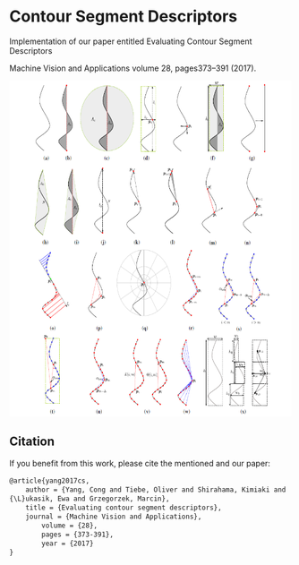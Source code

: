 # Contour Segment Descriptors

Implementation of our paper entitled Evaluating Contour Segment Descriptors

Machine Vision and Applications volume 28, pages373–391 (2017).

<img src="descriptors.png" height="600">

## Citation

If you benefit from this work, please cite the mentioned and our paper:

	@article{yang2017cs,
		author = {Yang, Cong and Tiebe, Oliver and Shirahama, Kimiaki and {\L}ukasik, Ewa and Grzegorzek, Marcin},
		title = {Evaluating contour segment descriptors},
		journal = {Machine Vision and Applications},
            volume = {28},
            pages = {373-391},
            year = {2017}
	}

